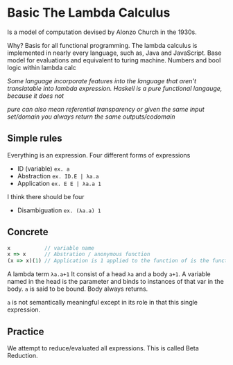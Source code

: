 # Basic The Lambda Calculus

Is a model of computation devised by Alonzo Church in the 1930s.

Why? Basis for all functional programming. The lambda calculus is implemented in nearly every language, such as, Java and JavaScript. Base model for evaluations and equivalent to turing machine. Numbers and bool logic within lambda calc

*Some language incorporate features into the language that aren't translatable into lambda expression. Haskell is a pure functional langauge, because it does not*

*pure can also mean referential transparency or given the same input set/domain you always return the same outputs/codomain*

## Simple rules
Everything is an expression.
Four different forms of expressions

- ID (variable) `ex. a`
- Abstraction `ex. ID.E | λa.a`
- Application `ex. E E | λa.a 1`

I think there should be four
- Disambiguation `ex. (λa.a) 1`

## Concrete
```js
x           // variable name
x => x      // Abstration / anonymous function
(x => x)(1) // Application is 1 applied to the function of is the function applied to 1??
```

A lambda term
`λa.a+1`
It consist of a head `λa` and a body `a+1`.
A variable named in the head is the parameter and binds to instances of that var in the body. `a` is said to be bound. Body always returns.

`a` is not semantically meaningful except in its role in that this single expression.


## Practice
We attempt to reduce/evaluated all expressions. This is called Beta Reduction.



